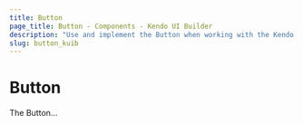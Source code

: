 ```yaml
---
title: Button
page_title: Button - Components - Kendo UI Builder
description: "Use and implement the Button when working with the Kendo UI Builder tool for creating and managing Angular and AngularJS-based web applications."
slug: button_kuib
---
```


# Button

The Button...

<!-- screen -->
